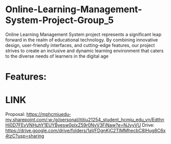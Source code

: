 # Online-Learning-Management-System-Project-Group_5
Online Learning Management System project represents a significant leap forward in the realm of educational technology. By combining innovative design, user-friendly interfaces, and cutting-edge features, our project strives to create an inclusive and dynamic learning environment that caters to the diverse needs of learners in the digital age
 # Features:
 # LINK
 Proposal: https://mphcmiuedu-my.sharepoint.com/:w:/g/personal/ititiu21254_student_hcmiu_edu_vn/EdthnHi0D7FEvVNHuhY1EUYByesw0pIxZ59r0NvV3FiNaw?e=NJvyVU
 Drive: https://drive.google.com/drive/folders/1aVFDgnKjC2TIMMhecbC8lHug8C6x4tzC?usp=sharing
